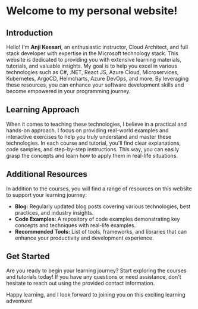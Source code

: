 # Welcome to my personal website!

## Introduction

Hello! I'm **Anji Keesari**, an enthusiastic instructor, Cloud Architect, and full stack developer with expertise in the Microsoft technology stack. This website is dedicated to providing you with extensive learning materials, tutorials, and valuable insights. My goal is to help you excel in various technologies such as C#, .NET, React JS, Azure Cloud, Microservices, Kubernetes, ArgoCD, Helmcharts, Azure DevOps, and more. By leveraging these resources, you can enhance your software development skills and become empowered in your programming journey.

## Learning Approach

When it comes to teaching these technologies, I believe in a practical and hands-on approach. I focus on providing real-world examples and interactive exercises to help you truly understand and master these technologies. In each course and tutorial, you'll find clear explanations, code samples, and step-by-step instructions. This way, you can easily grasp the concepts and learn how to apply them in real-life situations.


## Additional Resources

In addition to the courses, you will find a range of resources on this website to support your learning journey:

- **Blog:** Regularly updated blog posts covering various technologies, best practices, and industry insights.
- **Code Examples:** A repository of code examples demonstrating key concepts and techniques with real-life examples.
- **Recommended Tools:** List of tools, frameworks, and libraries that can enhance your productivity and development experience.

## Get Started

Are you ready to begin your learning journey? Start exploring the courses and tutorials today! If you have any questions or need assistance, don't hesitate to reach out using the provided contact information.

Happy learning, and I look forward to joining you on this exciting learning adventure!

